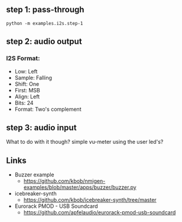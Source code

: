 ## step 1: pass-through

    python -m examples.i2s.step-1


## step 2: audio output

### I2S Format:

* Low:    Left
* Sample: Falling
* Shift:  One
* First:  MSB
* Align:  Left
* Bits:   24
* Format: Two's complement



## step 3: audio input

What to do with it though? simple vu-meter using the user led's?



## Links

* Buzzer example
  - https://github.com/kbob/nmigen-examples/blob/master/apps/buzzer/buzzer.py
* icebreaker-synth
  - https://github.com/kbob/icebreaker-synth/tree/master
* Eurorack PMOD - USB Soundcard
  - https://github.com/apfelaudio/eurorack-pmod-usb-soundcard
